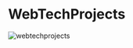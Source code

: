 # WebTechProjects




![webtechprojects](https://user-images.githubusercontent.com/108569716/189270495-ac5d6f0e-0dfa-41a5-9b8d-d357a603d9bd.png)
